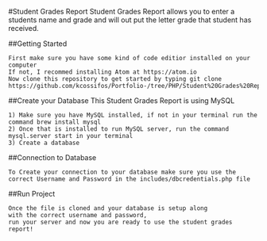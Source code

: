 #Student Grades Report
Student Grades Report allows you to enter a students name and grade and will out put the letter grade that student has received.


##Getting Started
```
First make sure you have some kind of code editior installed on your computer
If not, I recommed installing Atom at https://atom.io
Now clone this repository to get started by typing git clone https://github.com/kcossifos/Portfolio-/tree/PHP/Student%20Grades%20Report
```

##Create your Database
This Student Grades Report is using MySQL
```
1) Make sure you have MySQL installed, if not in your terminal run the command brew install mysql
2) Once that is installed to run MySQL server, run the command mysql.server start in your terminal
3) Create a database
```

##Connection to Database 

```
To Create your connection to your database make sure you use the 
correct Username and Password in the includes/dbcredentials.php file
```

##Run Project 

``` 
Once the file is cloned and your database is setup along 
with the correct username and password, 
run your server and now you are ready to use the student grades report!
```
